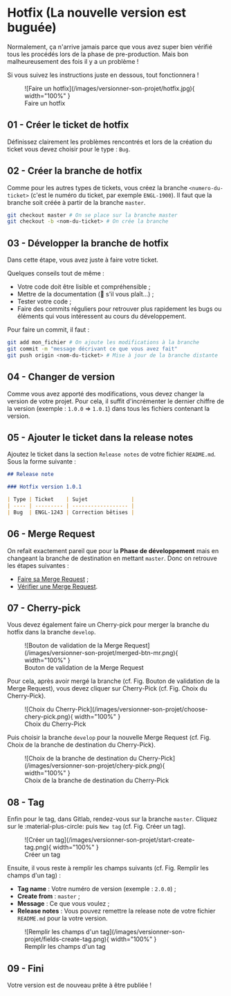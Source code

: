 # Hotfix (La nouvelle version est buguée)

Normalement, ça n'arrive jamais parce que vous avez super bien vérifié tous les procédés lors de la phase de pre-production. Mais bon malheureusement des fois il y a un problème !

Si vous suivez les instructions juste en dessous, tout fonctionnera !

<figure markdown>
![Faire un hotfix](/images/versionner-son-projet/hotfix.jpg){ width="100%" }
<figcaption>Faire un hotfix</figcaption>
</figure>

## 01 - Créer le ticket de hotfix

Définissez clairement les problèmes rencontrés et lors de la création du ticket vous devez choisir pour le type : `Bug`.

## 02 - Créer la branche de hotfix

Comme pour les autres types de tickets, vous créez la branche `<numero-du-ticket>` (c'est le numéro du ticket, par exemple `ENGL-1900`). Il faut que la branche soit créée à partir de la branche `master`.

```bash
git checkout master # On se place sur la branche master
git checkout -b <nom-du-ticket> # On crée la branche
```

## 03 - Développer la branche de hotfix

Dans cette étape, vous avez juste à faire votre ticket.

Quelques conseils tout de même :

* Votre code doit être lisible et compréhensible ;
* Mettre de la documentation (:pleading_face: s'il vous plaît...) ;
* Tester votre code ;
* Faire des commits réguliers pour retrouver plus rapidement les bugs ou éléments qui vous intéressent au cours du développement.

Pour faire un commit, il faut :

```bash
git add mon_fichier # On ajoute les modifications à la branche
git commit -m "message décrivant ce que vous avez fait"
git push origin <nom-du-ticket> # Mise à jour de la branche distante
```

## 04 - Changer de version

Comme vous avez apporté des modifications, vous devez changer la version de votre projet.
Pour cela, il suffit d'incrémenter le dernier chiffre de la version (exemple : `1.0.0` => `1.0.1`) dans tous les fichiers contenant la version.

## 05 - Ajouter le ticket dans la release notes

Ajoutez le ticket dans la section `Release notes` de votre fichier `README.md`. Sous la forme suivante :

```md
## Release note

### Hotfix version 1.0.1

| Type | Ticket    | Sujet              |
| ---- | --------- | ------------------ |
| Bug  | ENGL-1243 | Correction bêtises |
```

## 06 - Merge Request

On refait exactement pareil que pour la **Phase de développement** mais en changeant la branche de destination en mettant `master`. Donc on retrouve les étapes suivantes :

* [Faire sa Merge Request](/tutoriels/gestion-projet/versionning/a-phase-developpement/#04-faire-sa-merge-request) ;
* [Vérifier une Merge Request](/tutoriels/gestion-projet/versionning/a-phase-developpement/#05-verifier-une-merge-request).

## 07 - Cherry-pick

Vous devez également faire un Cherry-pick pour merger la branche du hotfix dans la branche `develop`.

<figure markdown>
![Bouton de validation de la Merge Request](/images/versionner-son-projet/merged-btn-mr.png){ width="100%" }
<figcaption>Bouton de validation de la Merge Request</figcaption>
</figure>

Pour cela, après avoir mergé la branche (cf. Fig. Bouton de validation de la Merge Request), vous devez cliquer sur Cherry-Pick (cf. Fig. Choix du Cherry-Pick).

<figure markdown>
![Choix du Cherry-Pick](/images/versionner-son-projet/choose-chery-pick.png){ width="100%" }
<figcaption>Choix du Cherry-Pick</figcaption>
</figure>

Puis choisir la branche `develop` pour la nouvelle Merge Request (cf. Fig. Choix de la branche de destination du Cherry-Pick).

<figure markdown>
![Choix de la branche de destination du Cherry-Pick](/images/versionner-son-projet/chery-pick.png){ width="100%" }
<figcaption>Choix de la branche de destination du Cherry-Pick</figcaption>
</figure>

## 08 - Tag

Enfin pour le tag, dans Gitlab, rendez-vous sur la branche `master`. Cliquez sur le :material-plus-circle: puis `New tag` (cf. Fig. Créer un tag).

<figure markdown>
![Créer un tag](/images/versionner-son-projet/start-create-tag.png){ width="100%" }
<figcaption>Créer un tag</figcaption>
</figure>

Ensuite, il vous reste à remplir les champs suivants (cf. Fig. Remplir les champs d'un tag) :

* **Tag name** : Votre numéro de version (exemple : `2.0.0`) ;
* **Create from** : `master` ;
* **Message** : Ce que vous voulez ;
* **Release notes** : Vous pouvez remettre la release note de votre fichier `README.md` pour la votre version.

<figure markdown>
![Remplir les champs d'un tag](/images/versionner-son-projet/fields-create-tag.png){ width="100%" }
<figcaption>Remplir les champs d'un tag</figcaption>
</figure>

## 09 - Fini

Votre version est de nouveau prête à être publiée !
